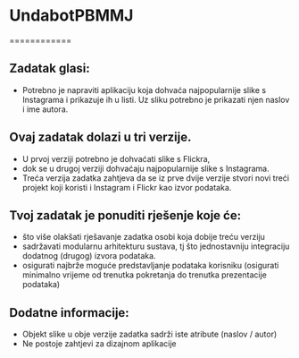 # UndabotPBMMJ
============

## Zadatak glasi:
- Potrebno je napraviti aplikaciju koja dohvaća najpopularnije slike s Instagrama i prikazuje ih u listi. Uz sliku potrebno je prikazati njen naslov i ime autora.

## Ovaj zadatak dolazi u tri verzije. 
* U prvoj verziji potrebno je dohvaćati slike s Flickra, 
* dok se u drugoj verziji dohvaćaju najpopularnije slike s Instagrama. 
* Treća verzija zadatka zahtjeva da se iz prve dvije verzije stvori novi treći projekt koji koristi i Instagram i Flickr kao izvor podataka.
 
## Tvoj zadatak je ponuditi rješenje koje će:
* što više olakšati rješavanje zadatka osobi koja dobije treću verziju
* sadržavati modularnu arhitekturu sustava, tj što jednostavniju integraciju dodatnog (drugog) izvora podataka.
* osigurati najbrže moguće predstavljanje podataka korisniku (osigurati minimalno vrijeme od trenutka pokretanja do trenutka prezentacije podataka)

## Dodatne informacije:
* Objekt slike u obje verzije zadatka sadrži iste atribute (naslov / autor)
* Ne postoje zahtjevi za dizajnom aplikacije


